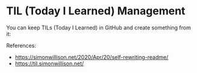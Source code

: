 # TIL (Today I Learned) Management

You can keep TILs (Today I Learned) in GitHub and create something from it:

References: 
 
 - https://simonwillison.net/2020/Apr/20/self-rewriting-readme/
 - https://til.simonwillison.net/
